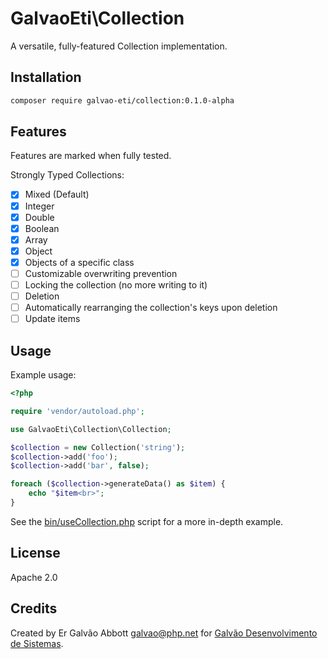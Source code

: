# GalvaoEti\Collection

A versatile, fully-featured Collection implementation.

## Installation

```bash
composer require galvao-eti/collection:0.1.0-alpha
```

## Features

Features are marked when fully tested.

Strongly Typed Collections:

- [x] Mixed (Default)
- [x] Integer
- [x] Double
- [x] Boolean
- [x] Array
- [x] Object
- [x] Objects of a specific class
- [ ] Customizable overwriting prevention
- [ ] Locking the collection (no more writing to it)
- [ ] Deletion
- [ ] Automatically rearranging the collection's keys upon deletion
- [ ] Update items

## Usage

Example usage:
```php
<?php

require 'vendor/autoload.php';

use GalvaoEti\Collection\Collection;

$collection = new Collection('string');
$collection->add('foo');
$collection->add('bar', false);

foreach ($collection->generateData() as $item) {
    echo "$item<br>";
}
```

See the [bin/useCollection.php](/bin/useCollection.php) script for a more in-depth example.

## License

Apache 2.0

## Credits

Created by Er Galvão Abbott <galvao@php.net> for [Galvão Desenvolvimento de Sistemas](https://galvao.eti.br).
